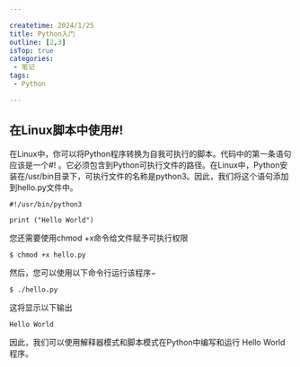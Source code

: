 ```yaml
---

createtime: 2024/1/25
title: Python入门
outline: [2,3]
isTop: true
categories:
 - 笔记
tags:
 - Python

---
```

## 在Linux脚本中使用#!

在Linux中，你可以将Python程序转换为自我可执行的脚本。代码中的第一条语句应该是一个#! 。它必须包含到Python可执行文件的路径。在Linux中，Python安装在/usr/bin目录下，可执行文件的名称是python3。因此，我们将这个语句添加到hello.py文件中。

```
#!/usr/bin/python3

print ("Hello World")
```

您还需要使用chmod +x命令给文件赋予可执行权限
```
$ chmod +x hello.py
```
然后，您可以使用以下命令行运行该程序−
```
$ ./hello.py
```
这将显示以下输出
```
Hello World
```
因此，我们可以使用解释器模式和脚本模式在Python中编写和运行 Hello World 程序。